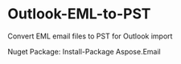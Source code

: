 # Outlook-EML-to-PST
Convert EML email files to PST for Outlook import

Nuget Package:
Install-Package Aspose.Email
